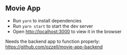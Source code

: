 ## Movie App
- Run `yarn` to install dependencies
- Run `yarn start` to start the dev server
- Open [http://localhost:3000](http://localhost:3000) to view it in the browser

Needs the backend app to function properly: https://github.com/ozzell/movie-app-backend